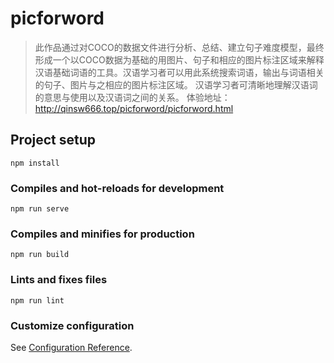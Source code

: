 # picforword
> 此作品通过对COCO的数据文件进行分析、总结、建立句子难度模型，最终形成一个以COCO数据为基础的用图片、句子和相应的图片标注区域来解释汉语基础词语的工具。汉语学习者可以用此系统搜索词语，输出与词语相关的句子、图片与之相应的图片标注区域。
> 汉语学习者可清晰地理解汉语词的意思与使用以及汉语词之间的关系。
体验地址：http://qinsw666.top/picforword/picforword.html

## Project setup
```
npm install
```

### Compiles and hot-reloads for development
```
npm run serve
```

### Compiles and minifies for production
```
npm run build
```

### Lints and fixes files
```
npm run lint
```

### Customize configuration
See [Configuration Reference](https://cli.vuejs.org/config/).
